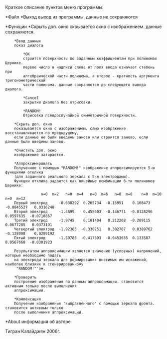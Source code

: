 Краткое описание пунктов меню программы:

*Файл
		*Выход
		выход из программы. данные не сохраняются

*Функции
		*Скрыть доп. окно
		скрывается окно с изображением. данные сохраняются.

		*Ввод данных
		показ диалога
			
			*ОК
			строится поверхность по заданным коэффициентам при полиномах Цернике.
			первое число в надписи слева от поля ввода означает степень при 
			алгебраической части полинома, а второе - кратность аргумента тригонометрической
			части полинома. данные сохраняются до следующего вывода диалога.
			
			*Cancel
			закрытие диалога без отрисовки.
			
			*RANDOM!
			Отрисовка псевдослучайной симметричной поверхности. 

		*Скрыть доп. окно
		показывается окно с изображением. само изображение восстанавливается по предыдущему,
		если данные не были введены заново или строится заново, если данные были введены заново.

		*Очистить доп. окно
		изображение затирается.

		*Аппроксимировать
		Полученное с помощью "RANDOM!" изображение аппроксимируется 5-ю функциями отклика 
		(для заданного реального зеркала с 5-ю электродами).
		Функции отклика задаются как линейные комбинации 6-ти полиномов Цернике:

					n=0  m=2   n=0  m=4   n=0  m=6   n=0  m=8    n=0  m=10   n=0  m=12
		Первый электрод		-0.638292  0.265734  -0.15951    0.108473   -0.0845527   0.0316248
		Второй электрод		-1.4899    0.455603  -0.146771  -0.0128296   0.0597635  -0.0718867
		Третий электрод		-1.9745    0.181404   0.212268  -0.209115    0.0677285   0.0373101
		Четвертый электрод	-1.92363  -0.330251   0.302707   0.0389762  -0.128008    0.0289192
		Пятый электрод		-1.39783  -0.417593  -0.0453655  0.133587    0.0567668  -0.0301923
  
		Результатом аппроксимации является значение (условных) напряжений, которые необходимо подать
		на электроды зеркала для формирования вносимых им искажений, наиболее близких к сгенерированному
		 "RANDOM!"'ом.

		*Проверить
		построение изображения по данным аппроксимации. становится активным только после выполнения 
		аппроксимации.

		*Компенсация
		Получение изображения "выправленного" с помощью зеркала фронта. становится активным только
		после выполнения аппроксимации.

*About		информация об авторе

Тигран Калайджян 2006г.
